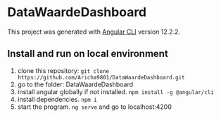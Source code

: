# DataWaardeDashboard

This project was generated with [Angular CLI](https://github.com/angular/angular-cli) version 12.2.2.

## Install and run on local environment
1. clone this repository: `git clone https://github.com/Aricha9801/DataWaardeDashboard.git`
2. go to the folder: DataWaardeDashboard
3. install angular globally if not installed. `npm install -g @angular/cli`
4. install dependencies. `npm i`
5. start the program. `ng serve` and go to localhost:4200

